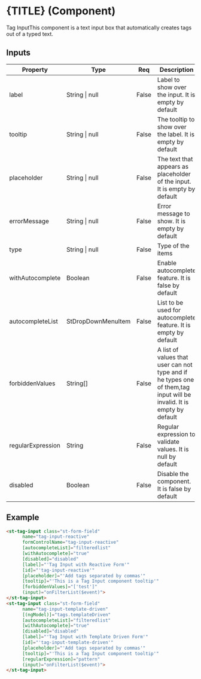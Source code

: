 # {TITLE} (Component)

   Tag InputThis component is a text input box that automatically creates tags out of a typed text.

## Inputs

| Property          | Type               | Req   | Description                                                                                                           | Default |
| ----------------- | ------------------ | ----- | --------------------------------------------------------------------------------------------------------------------- | ------- |
| label             | String \| null     | False | Label to show over the input. It is empty by default                                                                  | null    |
| tooltip           | String \| null     | False | The tooltip to show  over the label. It is empty by default                                                           | null    |
| placeholder       | String \| null     | False | The text that appears as placeholder of the input. It is empty by default                                             | null    |
| errorMessage      | String \| null     | False | Error message to show. It is empty by default                                                                         | null    |
| type              | String \| null     | False | Type of the items                                                                                                     | null    |
| withAutocomplete  | Boolean            | False | Enable autocomplete feature. It is false by default                                                                   | false   |
| autocompleteList  | StDropDownMenuItem | False | List to be used for autocomplete feature. It is empty by default                                                      | Array() |
| forbiddenValues   | String[]           | False | A list of values that user can not type and if he types one of them,tag input will be invalid. It is empty by default | Array() |
| regularExpression | String             | False | Regular expression to validate values. It is null by default                                                          |         |
| disabled          | Boolean            | False | Disable the component. It is false by default                                                                         | false   |

## Example


```html
<st-tag-input class="st-form-field"
      name="tag-input-reactive"
      formControlName="tag-input-reactive"
      [autocompleteList]="filteredlist"
      [withAutocomplete]="true"
      [disabled]="disabled"
      [label]="'Tag Input with Reactive Form'"
      [id]="'tag-input-reactive'"
      [placeholder]="'Add tags separated by commas'"
      [tooltip]="'This is a Tag Input component tooltip'"
      [forbiddenValues]="['test']"
      (input)="onFilterList($event)">
</st-tag-input>
<st-tag-input class="st-form-field"
      name="tag-input-template-driven"
      [(ngModel)]="tags.templateDriven"
      [autocompleteList]="filteredlist"
      [withAutocomplete]="true"
      [disabled]="disabled"
      [label]="'Tag Input with Template Driven Form'"
      [id]="'tag-input-template-driven'"
      [placeholder]="'Add tags separated by commas'"
      [tooltip]="'This is a Tag Input component tooltip'"
      [regularExpression]="pattern"
      (input)="onFilterList($event)">
</st-tag-input>
```

